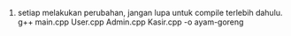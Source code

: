 1. setiap melakukan perubahan, jangan lupa untuk compile terlebih dahulu. g++ main.cpp User.cpp Admin.cpp Kasir.cpp -o ayam-goreng